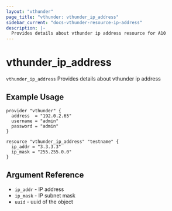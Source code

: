 ```yaml
---
layout: "vthunder"
page_title: "vthunder: vthunder_ip_address"
sidebar_current: "docs-vthunder-resource-ip-address"
description: |-
  Provides details about vthunder ip address resource for A10
---
```


# vthunder\_ip\_address

`vthunder_ip_address` Provides details about vthunder ip address
## Example Usage


```hcl
provider "vthunder" {
  address  = "192.0.2.65"
  username = "admin"
  password = "admin"
}

resource "vthunder_ip_address" "testname" {
  ip_addr = "3.3.3.3"
  ip_mask = "255.255.0.0"
}
```

## Argument Reference

* `ip_addr` - IP address
* `ip_mask` - IP subnet mask
* `uuid` - uuid of the object

